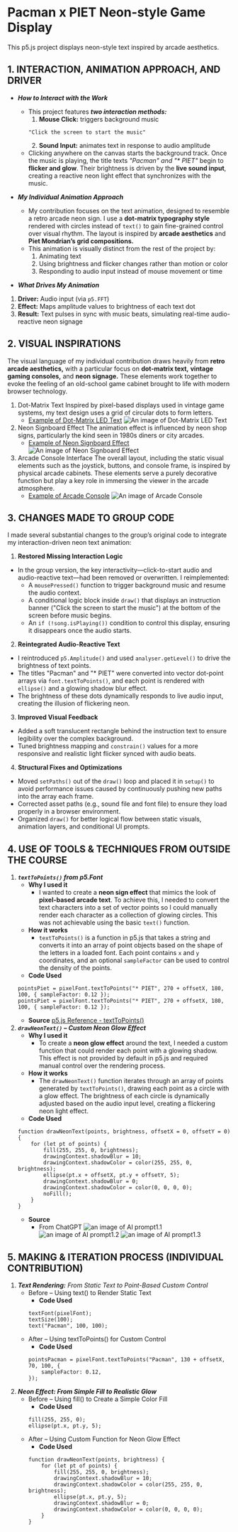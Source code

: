 # Pacman x PIET Neon-style Game Display

This p5.js project displays neon-style text inspired by arcade aesthetics.

## 1. INTERACTION, ANIMATION APPROACH, AND DRIVER
- _**How to Interact with the Work**_
    - This project features _**two interaction methods:**_
        1. **Mouse Click:** 
        triggers background music
        ```
        "Click the screen to start the music"
        ```
        2. **Sound Input:** 
        animates text in response to audio amplitude
    - Clicking anywhere on the canvas starts the background track. Once the music is playing, the title texts _"Pacman" and "* PIET"_ begin to **flicker and glow**. Their brightness is driven by the **live sound input**, creating a reactive neon light effect that synchronizes with the music.

- _**My Individual Animation Approach**_
    - My contribution focuses on the text animation, designed to resemble a retro arcade neon sign. I use a **dot-matrix typography style** rendered with circles instead of `text()` to gain fine-grained control over visual rhythm. The layout is inspired by **arcade aesthetics** and **Piet Mondrian’s grid compositions.**
    - This animation is visually distinct from the rest of the project by:
        1. Animating text
        2. Using brightness and flicker changes rather than motion or color
        3. Responding to audio input instead of mouse movement or time

- _**What Drives My Animation**_
1. **Driver:** Audio input (via `p5.FFT`)
2. **Effect:** Maps amplitude values to brightness of each text dot
3. **Result:** Text pulses in sync with music beats, simulating real-time audio-reactive neon signage

## 2. VISUAL INSPIRATIONS
The visual language of my individual contribution draws heavily from **retro arcade aesthetics,** with a particular focus on **dot-matrix text,** **vintage gaming consoles,** and **neon signage.** These elements work together to evoke the feeling of an old-school game cabinet brought to life with modern browser technology.
1. Dot-Matrix Text
Inspired by pixel-based displays used in vintage game systems, my text design uses a grid of circular dots to form letters. 
    - [Example of Dot-Matrix LED Text](https://www.instructables.com/Arduino-LED-Display/)
    ![An image of Dot-Matrix LED Text](example1_dot_font.jpg)
2. Neon Signboard Effect
The animation effect is influenced by neon shop signs, particularly the kind seen in 1980s diners or city arcades.
    - [Example of Neon Signboard Effect](https://au.pinterest.com/pin/38843615660942623/)
    ![An image of Neon Signboard Effect](example3_Neon_Signboard_Effect.gif)
3. Arcade Console Interface
The overall layout, including the static visual elements such as the joystick, buttons, and console frame, is inspired by physical arcade cabinets. These elements serve a purely decorative function but play a key role in immersing the viewer in the arcade atmosphere.
    - [Example of Arcade Console](https://au.pinterest.com/pin/1089660072354104992/)
    ![An image of Arcade Console](example2_Arcade_Console.jpg)

## 3. CHANGES MADE TO GROUP CODE
I made several substantial changes to the group’s original code to integrate my interaction-driven neon text animation:
1. **Restored Missing Interaction Logic**
- In the group version, the key interactivity—click-to-start audio and audio-reactive text—had been removed or overwritten. I reimplemented:
    - A `mousePressed()` function to trigger background music and resume the audio context.
    - A conditional logic block inside `draw()` that displays an instruction banner ("Click the screen to start the music") at the bottom of the screen before music begins.
    - An `if (!song.isPlaying())` condition to control this display, ensuring it disappears once the audio starts.
2. **Reintegrated Audio-Reactive Text**
- I reintroduced `p5.Amplitude()` and used `analyser.getLevel()` to drive the brightness of text points.
- The titles "Pacman" and "* PIET" were converted into vector dot-point arrays via `font.textToPoints()`, and each point is rendered with `ellipse()` and a glowing shadow blur effect.
- The brightness of these dots dynamically responds to live audio input, creating the illusion of flickering neon.
3. **Improved Visual Feedback**
- Added a soft translucent rectangle behind the instruction text to ensure legibility over the complex background.
- Tuned brightness mapping and `constrain()` values for a more responsive and realistic light flicker synced with audio beats.
4. **Structural Fixes and Optimizations**
- Moved `setPaths()` out of the `draw()` loop and placed it in `setup()` to avoid performance issues caused by continuously pushing new paths into the array each frame.
- Corrected asset paths (e.g., sound file and font file) to ensure they load properly in a browser environment.
- Organized `draw()` for better logical flow between static visuals, animation layers, and conditional UI prompts.

## 4. USE OF TOOLS & TECHNIQUES FROM OUTSIDE THE COURSE
1. _**`textToPoints()` from p5.Font**_
    - **Why I used it**
        - I wanted to create a **neon sign effect** that mimics the look of **pixel-based arcade text**. To achieve this, I needed to convert the text characters into a set of vector points so I could manually render each character as a collection of glowing circles. This was not achievable using the basic `text()` function.
    - **How it works**
        - `textToPoints()` is a function in p5.js that takes a string and converts it into an array of point objects based on the shape of the letters in a loaded font. Each point contains `x` and `y` coordinates, and an optional `sampleFactor` can be used to control the density of the points.
    - **Code Used**
    ```
    pointsPiet = pixelFont.textToPoints("* PIET", 270 + offsetX, 180, 100, { sampleFactor: 0.12 });
    pointsPiet = pixelFont.textToPoints("* PIET", 270 + offsetX, 180, 100, { sampleFactor: 0.12 });
    ```
    - **Source**
    [p5.js Reference - textToPoints()](https://p5js.org/reference/#/p5.Font/textToPoints)
2. _**`drawNeonText()` – Custom Neon Glow Effect**_
    - **Why I used it**
        - To create a **neon glow effect** around the text, I needed a custom function that could render each point with a glowing shadow. This effect is not provided by default in p5.js and required manual control over the rendering process.
    - **How it works**
        - The `drawNeonText()` function iterates through an array of points generated by `textToPoints()`, drawing each point as a circle with a glow effect. The brightness of each circle is dynamically adjusted based on the audio input level, creating a flickering neon light effect.
    - **Code Used**
    ```
    function drawNeonText(points, brightness, offsetX = 0, offsetY = 0) {
        for (let pt of points) {
            fill(255, 255, 0, brightness);
            drawingContext.shadowBlur = 10;
            drawingContext.shadowColor = color(255, 255, 0, brightness);
            ellipse(pt.x + offsetX, pt.y + offsetY, 5);
            drawingContext.shadowBlur = 0;
            drawingContext.shadowColor = color(0, 0, 0, 0);
            noFill();
        }
    }
    ```
    - **Source**
        - From ChatGPT
    ![an image of AI prompt1.1](AI_prompt1.1.png)
    ![an image of AI prompt1.2](AI_prompt1.2.png)
    ![an image of AI prompt1.3](AI_prompt1.3.png)

## 5. MAKING & ITERATION PROCESS (INDIVIDUAL CONTRIBUTION)
1.  _**Text Rendering:** From Static Text to Point-Based Custom Control_
    - Before – Using text() to Render Static Text
        - **Code Used**
        ```
        textFont(pixelFont);
        textSize(100);
        text("Pacman", 100, 100);
        ```
    - After – Using textToPoints() for Custom Control
        - **Code Used**
        ```
        pointsPacman = pixelFont.textToPoints("Pacman", 130 + offsetX, 70, 100, {
            sampleFactor: 0.12,
        });
        ```
2. _**Neon Effect: From Simple Fill to Realistic Glow**_
    - Before – Using fill() to Create a Simple Color Fill
        - **Code Used**
        ```
        fill(255, 255, 0);
        ellipse(pt.x, pt.y, 5);
        ```
    - After – Using Custom Function for Neon Glow Effect
        - **Code Used**
        ```
        function drawNeonText(points, brightness) {
            for (let pt of points) {
                fill(255, 255, 0, brightness);
                drawingContext.shadowBlur = 10;
                drawingContext.shadowColor = color(255, 255, 0, brightness);
                ellipse(pt.x, pt.y, 5);
                drawingContext.shadowBlur = 0;
                drawingContext.shadowColor = color(0, 0, 0, 0);
            }
        }
        ```